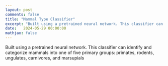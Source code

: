 ```yaml
---
layout: post
comments: false
title: "Mammal Type Classifier"
excerpt: "Built using a pretrained neural network. This classifier can identify and categorize mammals into one of five primary groups: primates, rodents, ungulates, carnivores, and marsupials"
date:   2024-05-29 00:00:00
mathjax: false
---
```


Built using a pretrained neural network. This classifier can identify and categorize mammals into one of five primary groups: primates, rodents, ungulates, carnivores, and marsupials
